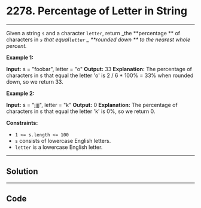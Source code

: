 # 2278. Percentage of Letter in String

---

Given a string `s` and a character `letter`, return _the **percentage ** of characters in _`s` _that equal_`letter` _ **rounded down ** to the nearest whole percent._

 

**Example 1:**


**Input:** s = "foobar", letter = "o"
**Output:** 33
**Explanation:**
The percentage of characters in s that equal the letter 'o' is 2 / 6 * 100% = 33% when rounded down, so we return 33.


**Example 2:**


**Input:** s = "jjjj", letter = "k"
**Output:** 0
**Explanation:**
The percentage of characters in s that equal the letter 'k' is 0%, so we return 0.

 

**Constraints:**

  * `1 <= s.length <= 100`
  * `s` consists of lowercase English letters.
  * `letter` is a lowercase English letter.

---

## Solution



---

## Code
```python


```